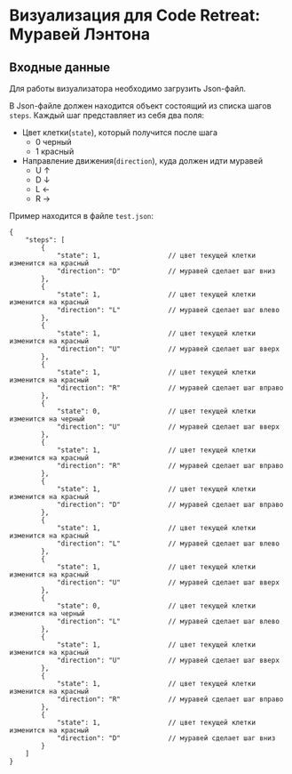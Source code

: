 # Визуализация для Code Retreat: Муравей Лэнтона

## Входные данные

Для работы визуализатора необходимо загрузить Json-файл.

В Json-файле должен находится объект состоящий из списка шагов `steps`. 
Каждый шаг представляет из себя два поля:
- Цвет клетки(`state`), который получится после шага
  - 0 черный
  - 1 красный
- Направление движения(`direction`), куда должен идти муравей
  - U ↑
  - D ↓
  - L ←
  - R →


Пример находится в файле `test.json`: 

```
{
    "steps": [
        {
            "state": 1,                 // цвет текущей клетки изменится на красный
            "direction": "D"            // муравей сделает шаг вниз 
        },
        {
            "state": 1,                 // цвет текущей клетки изменится на красный
            "direction": "L"            // муравей сделает шаг влево
        },
        {
            "state": 1,                 // цвет текущей клетки изменится на красный
            "direction": "U"            // муравей сделает шаг вверх
        },
        {
            "state": 1,                 // цвет текущей клетки изменится на красный
            "direction": "R"            // муравей сделает шаг вправо
        },
        {
            "state": 0,                 // цвет текущей клетки изменится на черный
            "direction": "U"            // муравей сделает шаг вверх
        },
        {
            "state": 1,                 // цвет текущей клетки изменится на красный
            "direction": "R"            // муравей сделает шаг вправо
        },
        {
            "state": 1,                 // цвет текущей клетки изменится на красный
            "direction": "D"            // муравей сделает шаг вправо
        },
        {
            "state": 1,                 // цвет текущей клетки изменится на красный
            "direction": "L"            // муравей сделает шаг влево
        },
        {
            "state": 1,                 // цвет текущей клетки изменится на красный
            "direction": "U"            // муравей сделает шаг вверх
        },
        {
            "state": 0,                 // цвет текущей клетки изменится на черный
            "direction": "L"            // муравей сделает шаг влево
        },
        {
            "state": 1,                 // цвет текущей клетки изменится на красный
            "direction": "U"            // муравей сделает шаг вверх
        },
        {
            "state": 1,                 // цвет текущей клетки изменится на красный
            "direction": "R"            // муравей сделает шаг вправо
        },
        {
            "state": 1,                 // цвет текущей клетки изменится на красный
            "direction": "D"            // муравей сделает шаг вниз
        }
    ]
}
```
